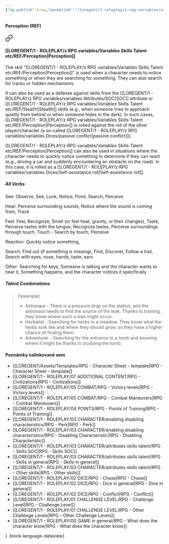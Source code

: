 ```yaml
---
{"dg-publish":true,"permalink":"/loregent/1-roleplay/z-rpg-variables/variables-skills-talent-etc/ref/perception/"}
---
```



#### Perception   (REF)

<div class="transclusion internal-embed is-loaded"><a class="markdown-embed-link" href="/loregent/1-roleplay/03-character/attributes-skills-talent/rpg-skills-ref/#perception" aria-label="Open link"><svg xmlns="http://www.w3.org/2000/svg" width="24" height="24" viewBox="0 0 24 24" fill="none" stroke="currentColor" stroke-width="2" stroke-linecap="round" stroke-linejoin="round" class="svg-icon lucide-link"><path d="M10 13a5 5 0 0 0 7.54.54l3-3a5 5 0 0 0-7.07-7.07l-1.72 1.71"></path><path d="M14 11a5 5 0 0 0-7.54-.54l-3 3a5 5 0 0 0 7.07 7.07l1.71-1.71"></path></svg></a><div class="markdown-embed">



#### [[LOREGENT/1 - ROLEPLAY/z RPG variables/Variables Skills Talent etc/REF/Perception\|Perception]]

The skill “[[LOREGENT/1 - ROLEPLAY/z RPG variables/Variables Skills Talent etc/REF/Perception\|Perception]]” is used when a character needs to notice something or when they are searching for something. They can also search for tracks or hidden mechanisms.

It can also be used as a defense against skills from the [[LOREGENT/1 - ROLEPLAY/z RPG variables/variables Attributes/SOC\|SOC]] attribute or [[LOREGENT/1 - ROLEPLAY/z RPG variables/Variables Skills Talent etc/REF/Stealth\|Stealth]] skills (e.g., when someone tries to approach quietly from behind or when someone hides in the dark). In such cases, [[LOREGENT/1 - ROLEPLAY/z RPG variables/Variables Skills Talent etc/REF/Perception\|Perception]] is rolled against the roll of the other player/character (a so-called [[LOREGENT/1 - ROLEPLAY/z RPG variables/variables Dices/passive conflict\|passive conflict]]).

[[LOREGENT/1 - ROLEPLAY/z RPG variables/Variables Skills Talent etc/REF/Perception\|Perception]] can also be used in situations where the character needs to quickly notice something to determine if they can react (e.g., driving a car and suddenly encountering an obstacle on the road). In this case, it is rolled as a [[LOREGENT/1 - ROLEPLAY/z RPG variables/variables Dices/Self-assistance roll\|Self-assistance roll]].

##### All Verbs

See: 
Observe, See, Look, Notice, Point, Search, Perceive

Hear: 
Perceive surrounding sounds, Notice where the sound is coming from, Track

Feel: 
Feel, Recognize, Smell (or feel heat, gravity, or their changes), Taste, Perceive tastes with the tongue, Recognize tastes, Perceive surroundings through touch, Touch - Search by touch, Perceive

Reaction: 
Quickly notice something,

Search: 
Find out (if something is missing), Find, Discover, Follow a trail, Search with eyes, nose, hands, taste, ears

Other: 
Searching for keys, Someone is talking and the character wants to hear it, Something happens, and the character notices it specifically

##### Talent Combinations

> [!example]
> * Astronaut - There is a pressure drop on the station, and the astronaut needs to find the source of the leak. Thanks to training, they know where such a leak might occur.
> * Herbalist - Searching for herbs in a meadow. They know what the herbs look like and where they should grow, so they have a higher chance of finding them.
> * Adventurer - Searching for the entrance to a tomb and knowing where it might be thanks to studying the tomb.


</div></div>

#### Poznámky nalinkované sem
- [[LOREGENT/Assets/Templates/RPG - Character Sheet - template\|RPG - Character Sheet - template]]
- [[LOREGENT/1 - ROLEPLAY/07 ADDITIONAL CONTENT/RPG - Civilizations\|RPG - Civilizations]]
- [[LOREGENT/1 - ROLEPLAY/05 COMBAT/RPG - Victory levels\|RPG - Victory levels]]
- [[LOREGENT/1 - ROLEPLAY/05 COMBAT/RPG - Combat Maneuvers\|RPG - Combat Maneuvers]]
- [[LOREGENT/1 - ROLEPLAY/04 POINTS/RPG - Points of Training\|RPG - Points of Training]]
- [[LOREGENT/1 - ROLEPLAY/03 CHARACTER/enabling disabling characteristics/RPG - Perk\|RPG - Perk]]
- [[LOREGENT/1 - ROLEPLAY/03 CHARACTER/enabling disabling characteristics/RPG - Disabling Characteristic\|RPG - Disabling Characteristic]]
- [[LOREGENT/1 - ROLEPLAY/03 CHARACTER/attributes skills talent/RPG - Skills SOC\|RPG - Skills SOC]]
- [[LOREGENT/1 - ROLEPLAY/03 CHARACTER/attributes skills talent/RPG - Skills in general\|RPG - Skills in general]]
- [[LOREGENT/1 - ROLEPLAY/03 CHARACTER/attributes skills talent/RPG - Other skills\|RPG - Other skills]]
- [[LOREGENT/1 - ROLEPLAY/02 DICE/RPG - Chase\|RPG - Chase]]
- [[LOREGENT/1 - ROLEPLAY/02 DICE/RPG - Dice in general\|RPG - Dice in general]]
- [[LOREGENT/1 - ROLEPLAY/02 DICE/RPG - Conflict\|RPG - Conflict]]
- [[LOREGENT/1 - ROLEPLAY/01 CHALLENGE LEVEL/RPG - Challenge Level\|RPG - Challenge Level]]
- [[LOREGENT/1 - ROLEPLAY/01 CHALLENGE LEVEL/RPG - Other Challenge Levels\|RPG - Other Challenge Levels]]
- [[LOREGENT/1 - ROLEPLAY/00 GAME in general/RPG - What does the character know\|RPG - What does the character know]]

{ .block-language-dataview}
